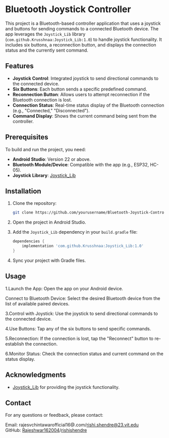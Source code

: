 # Bluetooth Joystick Controller

This project is a Bluetooth-based controller application that uses a joystick and buttons for sending commands to a connected Bluetooth device. The app leverages the `Joystick_Lib` library (`com.github.Krusshnaa:Joystick_Lib:1.0`) to handle joystick functionality. It includes six buttons, a reconnection button, and displays the connection status and the currently sent command.

## Features

- **Joystick Control**: Integrated joystick to send directional commands to the connected device.
- **Six Buttons**: Each button sends a specific predefined command.
- **Reconnection Button**: Allows users to attempt reconnection if the Bluetooth connection is lost.
- **Connection Status**: Real-time status display of the Bluetooth connection (e.g., "Connected," "Disconnected").
- **Command Display**: Shows the current command being sent from the controller.

## Prerequisites

To build and run the project, you need:

- **Android Studio**: Version 22 or above.
- **Bluetooth Module/Device**: Compatible with the app (e.g., ESP32, HC-05).
- **Joystick Library**: [Joystick_Lib](https://github.com/Krusshnaa/Joystick_Lib)

## Installation

1. Clone the repository:
   ```bash
   git clone https://github.com/yourusername/Bluetooth-Joystick-Controller.git
   ```

2. Open the project in Android Studio.

3. Add the `Joystick_Lib` dependency in your `build.gradle` file:
   ```gradle
   dependencies {
       implementation 'com.github.Krusshnaa:Joystick_Lib:1.0'
   }
   ```

4. Sync your project with Gradle files.

## Usage


1.Launch the App: Open the app on your Android device.

Connect to Bluetooth Device: Select the desired Bluetooth device from the list of available paired devices.

3.Control with Joystick: Use the joystick to send directional commands to the connected device.

4.Use Buttons: Tap any of the six buttons to send specific commands.

5.Reconnection: If the connection is lost, tap the "Reconnect" button to re-establish the connection.

6.Monitor Status: Check the connection status and current command on the status display.


## Acknowledgments

- [Joystick_Lib](https://github.com/Krusshnaa/Joystick_Lib) for providing the joystick functionality.

## Contact

For any questions or feedback, please contact:

 
Email: rajesvchintawarofficial16@.com/rishi.shendre@23.vit.edu  
GitHub: [Rajeshwar162004](https://github.com/Rajeshwar162004)/[rishishendre](https://github.com/rishishendre)
